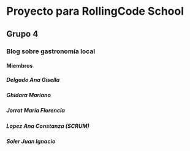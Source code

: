 # Proyecto para RollingCode School
## Grupo 4
### Blog sobre gastronomía local
#### Miembros
##### Delgado Ana Gisella
##### Ghidara Mariano
##### Jorrat María Florencia
##### Lopez Ana Constanza (SCRUM)
##### Soler Juan Ignacio
